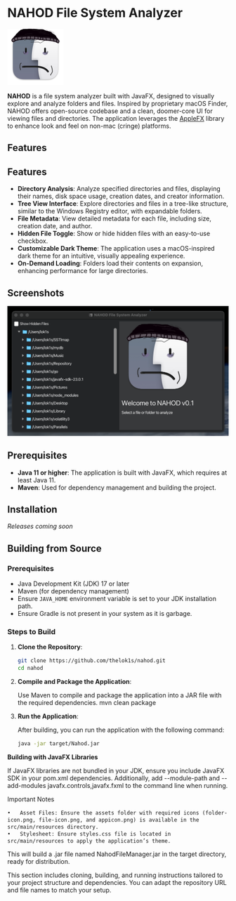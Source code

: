 # NAHOD File System Analyzer

<img alt="appicon.png" height="128" src="src/main/resources/assets/appicon.png" width="128"/>

**NAHOD** is a file system analyzer built with JavaFX, designed to visually explore and analyze folders and files. Inspired by proprietary macOS Finder, NAHOD offers open-source codebase and a clean, doomer-core UI for viewing files and directories. The application leverages the [AppleFX](https://github.com/HanSolo/AppleFX) library to enhance look and feel on non-mac (cringe) platforms.

## Features

## Features

- **Directory Analysis**: Analyze specified directories and files, displaying their names, disk space usage, creation dates, and creator information.
- **Tree View Interface**: Explore directories and files in a tree-like structure, similar to the Windows Registry editor, with expandable folders.
- **File Metadata**: View detailed metadata for each file, including size, creation date, and author.
- **Hidden File Toggle**: Show or hide hidden files with an easy-to-use checkbox.
- **Customizable Dark Theme**: The application uses a macOS-inspired dark theme for an intuitive, visually appealing experience.
- **On-Demand Loading**: Folders load their contents on expansion, enhancing performance for large directories.

## Screenshots

![screenshot.png](assets/screenshot.png)

## Prerequisites

- **Java 11 or higher**: The application is built with JavaFX, which requires at least Java 11.
- **Maven**: Used for dependency management and building the project.


## Installation

_Releases coming soon_

## Building from Source

### Prerequisites

- Java Development Kit (JDK) 17 or later
- Maven (for dependency management)
- Ensure `JAVA_HOME` environment variable is set to your JDK installation path.
- Ensure Gradle is not present in your system as it is garbage.

### Steps to Build

1. **Clone the Repository**:
   ```bash
   git clone https://github.com/thelok1s/nahod.git
   cd nahod

2. **Compile and Package the Application**:

   Use Maven to compile and package the application into a JAR file with the required dependencies.
   mvn clean package


3.	**Run the Application**:

      After building, you can run the application with the following command:
      ```bash
      java -jar target/Nahod.jar
      ```
   
**Building with JavaFX Libraries**

If JavaFX libraries are not bundled in your JDK, ensure you include JavaFX SDK in your pom.xml dependencies. Additionally, add --module-path and --add-modules javafx.controls,javafx.fxml to the command line when running.

Important Notes

	•	Asset Files: Ensure the assets folder with required icons (folder-icon.png, file-icon.png, and appicon.png) is available in the src/main/resources directory.
	•	Stylesheet: Ensure styles.css file is located in src/main/resources to apply the application’s theme.

This will build a .jar file named NahodFileManager.jar in the target directory, ready for distribution.

This section includes cloning, building, and running instructions tailored to your project structure and dependencies. You can adapt the repository URL and file names to match your setup.